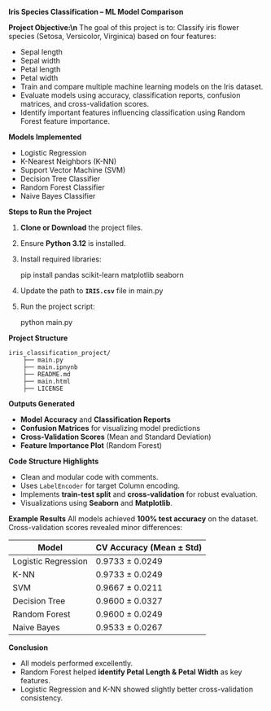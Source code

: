 **Iris Species Classification – ML Model Comparison**

**Project Objective:\n**
The goal of this project is to: Classify iris flower species (Setosa, Versicolor, Virginica) based on four features:
  - Sepal length
  - Sepal width
  - Petal length
  - Petal width
- Train and compare multiple machine learning models on the Iris dataset.
- Evaluate models using accuracy, classification reports, confusion matrices, and cross-validation scores.
- Identify important features influencing classification using Random Forest feature importance.


**Models Implemented**
- Logistic Regression
- K-Nearest Neighbors (K-NN)
- Support Vector Machine (SVM)
- Decision Tree Classifier
- Random Forest Classifier
- Naive Bayes Classifier


**Steps to Run the Project**

1. **Clone or Download** the project files.

2. Ensure **Python 3.12** is installed.

3. Install required libraries:
   
   pip install pandas scikit-learn matplotlib seaborn

4. Update the path to **`IRIS.csv`** file in main.py

5. Run the project script:

   python main.py
  
  

**Project Structure**
```
iris_classification_project/
    ├── main.py
    ├── main.ipnynb
    ├── README.md
    ├── main.html
    ├── LICENSE
```

**Outputs Generated**
- **Model Accuracy** and **Classification Reports**
- **Confusion Matrices** for visualizing model predictions
- **Cross-Validation Scores** (Mean and Standard Deviation)
- **Feature Importance Plot** (Random Forest)


**Code Structure Highlights**
- Clean and modular code with comments.
- Uses `LabelEncoder` for target Column encoding.
- Implements **train-test split** and **cross-validation** for robust evaluation.
- Visualizations using **Seaborn** and **Matplotlib**.


**Example Results**
All models achieved **100% test accuracy** on the dataset. Cross-validation scores revealed minor differences:

| Model               | CV Accuracy (Mean ± Std) |
|---------------------|--------------------------|
| Logistic Regression | 0.9733 ± 0.0249          |
| K-NN                | 0.9733 ± 0.0249          |
| SVM                 | 0.9667 ± 0.0211          |
| Decision Tree       | 0.9600 ± 0.0327          |
| Random Forest       | 0.9600 ± 0.0249          |
| Naive Bayes         | 0.9533 ± 0.0267          |


**Conclusion**
- All models performed excellently.
- Random Forest helped **identify Petal Length & Petal Width** as key features.
- Logistic Regression and K-NN showed slightly better cross-validation consistency.

